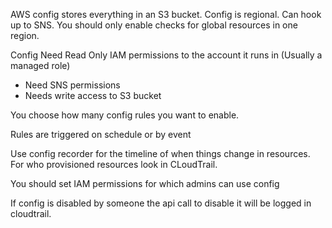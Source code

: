 AWS config stores everything in an S3 bucket.
Config is regional.
Can hook up to SNS.
You should only enable checks for global resources in one region.

Config Need Read Only IAM permissions to the account it runs in (Usually a managed role)
- Need SNS permissions
- Needs write access to S3 bucket

You choose how many config rules you want to enable.

Rules are triggered on schedule or by event

Use config recorder for the timeline of when things change in resources.
For who provisioned resources look in CLoudTrail.

You should set IAM permissions for which admins can use config

If config is disabled by someone the api call to disable it will be logged in cloudtrail.

